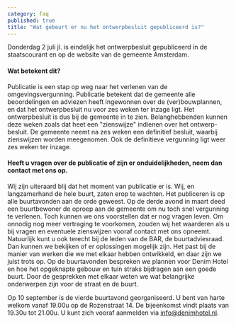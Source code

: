 ```yaml
---
category: faq
published: true
title: "Wat gebeurt er nu het ontwerpbesluit gepubliceerd is?"
---
```









Donderdag 2 juli jl. is eindelijk het ontwerpbesluit gepubliceerd in de staatscourant en op de website van de gemeente Amsterdam.

#### Wat betekent dit?

Publicatie is een stap op weg naar het verlenen van de omgevingsvergunning. Publicatie betekent dat de gemeente alle beoordelingen en adviezen heeft ingewonnen over de (ver)bouwplannen, en dat het ontwerpbesluit nu voor zes weken ter inzage ligt. Het ontwerpbesluit is dus bij de gemeente in te zien. Belanghebbenden kunnen deze weken zoals dat heet een "zienswijze" indienen over het ontwerp-besluit. De gemeente neemt na zes weken een definitief besluit, waarbij zienswijzen worden meegenomen. Ook de definitieve vergunning ligt weer zes weken ter inzage.


#### Heeft u vragen over de publicatie of zijn er onduidelijkheden, neem dan contact met ons op.

Wij zijn uiteraard blij dat het moment van publicatie er is. Wij, en langzamerhand de hele buurt, zaten erop te wachten. Het publiceren is op alle buurtavonden aan de orde geweest. Op de derde avond in maart deed een buurtbewoner de oproep aan de gemeente om nu toch snel vergunning te verlenen. Toch kunnen we ons voorstellen dat er nog vragen leven. Om onnodig nog meer vertraging te voorkomen, zouden wij het waarderen als u bij vragen en eventuele zienswijzen vooraf contact met ons opneemt. Natuurlijk kunt u ook terecht bij de leden van de BAR, de buurtadviesraad. Dan kunnen we bekijken of er oplossingen mogelijk zijn. Het past bij de manier van werken die we met elkaar hebben ontwikkeld, en daar zijn we juist trots op. Op de buurtavonden bespreken we plannen voor Denim Hotel en hoe het opgeknapte gebouw en tuin straks bijdragen aan een goede buurt. Door de gesprekken met elkaar weten we wat belangrijke onderwerpen zijn voor de straat en de buurt.

Op 10 september is de vierde buurtavond georganiseerd. U bent van harte welkom vanaf 19.00u op de Rozenstraat 14. De bijeenkomst vindt plaats van 19.30u tot 21.00u. U kunt zich vooraf aanmelden via [info@denimhotel.nl](mailto:info@denimhotel.nl).
